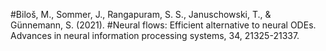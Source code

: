 #Biloš, M., Sommer, J., Rangapuram, S. S., Januschowski, T., & Günnemann, S. (2021). 
#Neural flows: Efficient alternative to neural ODEs. Advances in neural information processing systems, 34, 21325-21337.
